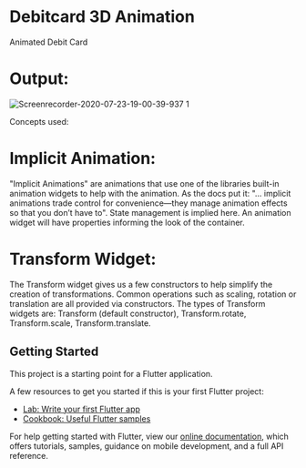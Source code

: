 # Debitcard 3D Animation

Animated Debit Card

# Output:
![Screenrecorder-2020-07-23-19-00-39-937 1](https://user-images.githubusercontent.com/30715919/88292994-01b88300-cd18-11ea-9e61-30a4c5584761.gif)

Concepts used:
# Implicit Animation:
"Implicit Animations" are animations that use one of the libraries built-in animation widgets to help with the animation. As the docs put it: "... implicit animations trade control for convenience—they manage animation effects so that you don’t have to". State management is implied here. An animation widget will have properties informing the look of the container.

# Transform Widget:
The Transform widget gives us a few constructors to help simplify the creation of transformations. Common operations such as scaling, rotation or translation are all provided via constructors.
The types of Transform widgets are:
Transform (default constructor),
Transform.rotate,
Transform.scale,
Transform.translate.

## Getting Started

This project is a starting point for a Flutter application.

A few resources to get you started if this is your first Flutter project:

- [Lab: Write your first Flutter app](https://flutter.dev/docs/get-started/codelab)
- [Cookbook: Useful Flutter samples](https://flutter.dev/docs/cookbook)

For help getting started with Flutter, view our
[online documentation](https://flutter.dev/docs), which offers tutorials,
samples, guidance on mobile development, and a full API reference.
